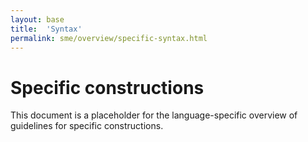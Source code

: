 ```yaml
---
layout: base
title:  'Syntax'
permalink: sme/overview/specific-syntax.html
---
```


# Specific constructions

This document is a placeholder for the language-specific overview of
guidelines for specific constructions.
